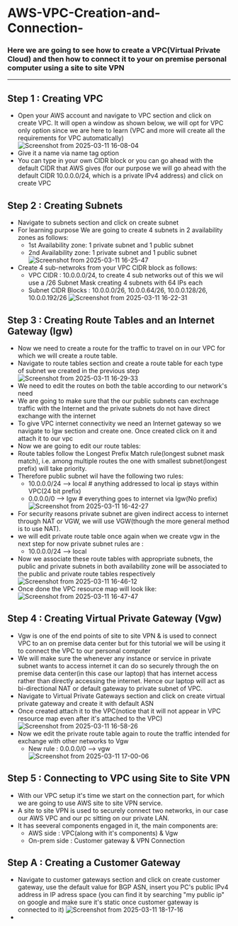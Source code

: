 # AWS-VPC-Creation-and-Connection-

### Here we are going to see how to create a VPC(Virtual Private Cloud) and then how to connect it to your on premise personal computer using a site to site VPN
---

## Step 1 : Creating VPC
- Open your AWS account and navigate to VPC section and click on create VPC. It will open a window as shown below, we will opt for VPC only option since we are here to learn (VPC and more will create all the requirements for VPC automatically)
  ![Screenshot from 2025-03-11 16-08-04](https://github.com/user-attachments/assets/41d5b5c1-769e-4c12-a49a-a3d36e357c58)
- Give it a name via name tag option
- You can type in your own CIDR block or you can go ahead with the default CIDR that AWS gives (for our purpose we will go ahead with the default CIDR 10.0.0.0/24, which is a private IPv4 address) and click on create VPC

## Step 2 : Creating Subnets
- Navigate to subnets section and click on create subnet
- For learning purpose We are going to create 4 subnets in 2 availability zones as follows:
  - 1st Availability zone: 1 private subnet and 1 public subnet
  - 2nd Availability zone: 1 private subnet and 1 public subnet
    ![Screenshot from 2025-03-11 16-25-47](https://github.com/user-attachments/assets/ad3ba440-3fc8-4ce2-b957-3d151e946467)
- Create 4 sub-netwroks from your VPC CIDR block as follows:
  - VPC CIDR : 10.0.0.0/24, to create 4 sub networks out of this we wil use a /26 Subnet Mask creating 4 subnets with 64 IPs each
  - Subnet CIDR Blocks : 10.0.0.0/26, 10.0.0.64/26, 10.0.0.128/26, 10.0.0.192/26
    ![Screenshot from 2025-03-11 16-22-31](https://github.com/user-attachments/assets/8a9999e6-5384-400a-a408-64afb2cdecc7)

## Step 3 : Creating Route Tables and an Internet Gateway (Igw)
- Now we need to create a route for the traffic to travel on in our VPC for which we will create a route table.
- Navigate to route tables section and create a route table for each type of subnet we created in the previous step
  ![Screenshot from 2025-03-11 16-29-33](https://github.com/user-attachments/assets/f72ffab3-f533-4d0a-8ca6-d9230e85a8f4)
- We need to edit the routes on both the table according to our network's need
- We are going to make sure that the our public subnets can exchnage traffic with the Internet and the private subnets do not have direct exchange with the internet
- To give VPC internet connectivity we need an Internet gateway so we navigate to Igw section and create one. Once created click on it and attach it to our vpc
- Now we are going to edit our route tables:
 - Route tables follow the Longest Prefix Match rule(longest subnet mask match), i.e. among multiple routes the one with smallest subnet(longest prefix) will take priority.
 - Therefore public subnet wil have the following two rules:
    - 10.0.0.0/24 --> local # anything addressed to local ip stays within VPC(24 bit prefix)
    - 0.0.0.0/0   --> Igw   # everything goes to internet via Igw(No prefix)
      ![Screenshot from 2025-03-11 16-42-27](https://github.com/user-attachments/assets/53035d07-ed66-4c24-a64c-dccfce9c540c)
 - For security reasons private subnet are given indirect access to internet through NAT or VGW, we will use VGW(though the more general method is to use NAT). 
 - we will edit private route table once again when we create vgw in the next step for now private subnet rules are :
    - 10.0.0.0/24 --> local
- Now we associate these route tables with appropriate subnets, the public and private subnets in both availability zone will be associated to the public and private route tables respectively
    ![Screenshot from 2025-03-11 16-46-12](https://github.com/user-attachments/assets/68f61d0c-8360-4716-95cc-83b39c336795)
- Once done the VPC resource map will look like:
    ![Screenshot from 2025-03-11 16-47-47](https://github.com/user-attachments/assets/5e56f78d-faad-4860-a8c6-a463d5828677)

## Step 4 : Creating Virtual Private Gateway (Vgw)
- Vgw is one of the end points of site to site VPN & is used to connect VPC to an on premise data center but for this tutorial we will be using it to connect the VPC to our personal computer
- We will make sure the whenever any instance or service in private subnet wants to access internet it can do so securely through the on premise data center(in this case our laptop) that has internet access rather than directly accessing the internet. Hence our laptop will act as bi-directional NAT or default gateway to private subnet of VPC.
- Navigate to Virtual Private Gateways section and click on create virtual private gateway and create it with default ASN
- Once created attach it to the VPC(notice that it will not appear in VPC resource map even after it's attached to the VPC)
    ![Screenshot from 2025-03-11 16-58-26](https://github.com/user-attachments/assets/31a7f252-9568-4892-ade0-08b42eb1343f)
- Now we edit the private route table again to route the traffic intended for exchange with other networks to Vgw
  - New rule : 0.0.0.0/0 --> vgw
    ![Screenshot from 2025-03-11 17-00-06](https://github.com/user-attachments/assets/49901449-8af5-47be-8f8f-bccd862f88c2)

## Step 5 : Connecting to VPC using Site to Site VPN
- With our VPC setup it's time we start on the connection part, for which we are going to use AWS site to site VPN service.
- A site to site VPN is used to securely connect two networks, in our case our AWS VPC and our pc sitting on our private LAN.
- It has seeveral components engaged in it, the main components are:
   - AWS side : VPC(along with it's components) & Vgw
   - On-prem side : Customer gateway & VPN Connection

## Step A : Creating a Customer Gateway
- Navigate to customer gateways section and click on create customer gateway, use the default value for BGP ASN, insert you PC's public IPv4 address in IP adress space (you can find it by searching "my public ip" on google and make sure it's static once customer gateway is connected to it)
  ![Screenshot from 2025-03-11 18-17-16](https://github.com/user-attachments/assets/1588a869-fca7-4e86-a834-8d61f43df08e)
- 


